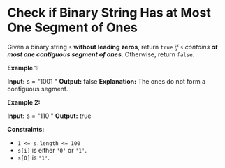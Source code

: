 # Check if Binary String Has at Most One Segment of Ones

Given a binary string `s` **without leading zeros**, return `true` _if_ `s` _contains **at most one contiguous segment of ones**_. Otherwise, return `false`.

**Example 1:**

**Input:** s =  "1001 "
**Output:** false
**Explanation:** The ones do not form a contiguous segment.

**Example 2:**

**Input:** s =  "110 "
**Output:** true

**Constraints:**

* `1 <= s.length <= 100`
* `s[i]` is either `'0'` or `'1'`.
* `s[0]` is `'1'`.
